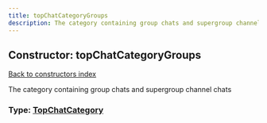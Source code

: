 ```yaml
---
title: topChatCategoryGroups
description: The category containing group chats and supergroup channel chats
---
```

## Constructor: topChatCategoryGroups  
[Back to constructors index](index.md)



The category containing group chats and supergroup channel chats




### Type: [TopChatCategory](../types/TopChatCategory.md)


